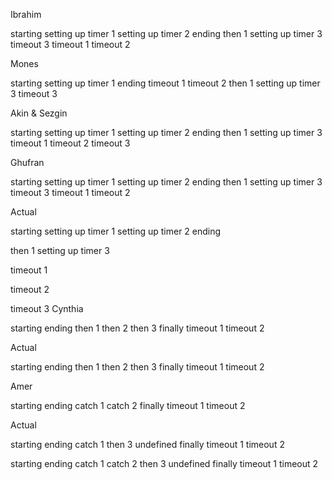 Ibrahim

starting
setting up timer 1
setting up timer 2
ending
then 1
setting up timer 3
timeout 3
timeout 1
timeout 2

Mones

starting
setting up timer 1
ending
timeout 1
timeout 2
then 1
setting up timer 3
timeout 3

Akin & Sezgin

starting
setting up timer 1
setting up timer 2
ending
then 1
setting up timer 3
timeout 1
timeout 2
timeout 3

Ghufran

starting
setting up timer 1
setting up timer 2
ending
then 1
setting up timer 3
timeout 3
timeout 1
timeout 2

Actual

starting
setting up timer 1
setting up timer 2
ending

then 1
setting up timer 3

timeout 1

timeout 2

timeout 3
Cynthia

starting
ending
then 1
then 2
then 3
finally
timeout 1
timeout 2

Actual

starting
ending
then 1
then 2
then 3
finally
timeout 1
timeout 2

Amer

starting
ending
catch 1
catch 2
finally
timeout 1
timeout 2

Actual

starting
ending
catch 1
then 3 undefined
finally
timeout 1
timeout 2

starting
ending
catch 1
catch 2
then 3 undefined
finally
timeout 1
timeout 2
